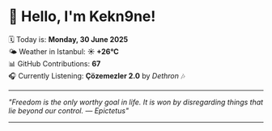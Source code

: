 # 👋 Hello, I'm Kekn9ne!

🗓️ Today is: **Monday, 30 June 2025**  
🌤️ Weather in Istanbul: **☀️   +26°C**  
📊 GitHub Contributions: **67**  
🎧 Currently Listening: **Çözemezler 2.0** by *Dethron* 🎶

---

_"Freedom is the only worthy goal in life. It is won by disregarding things that lie beyond our control. — *Epictetus*"_

---
